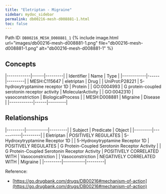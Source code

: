 ```yaml
---
title: "Eletriptan - Migraine"
sidebar: mydoc_sidebar
permalink: db00216-mesh-d008881-1.html
toc: false 
---
```



Path ID: `DB00216_MESH_D008881_1`
{% include image.html url="images/db00216-mesh-d008881-1.png" file="db00216-mesh-d008881-1.png" alt="db00216-mesh-d008881-1" %}

## Concepts

|------------|------|---------|
| Identifier | Name | Type    |
|------------|------|---------|
| MESH:C115647 | eletriptan | Drug |
| UniProt:P28221 | 5-hydroxytryptamine receptor 1D | Protein |
| GO:0004993 | G protein-coupled serotonin receptor activity | MolecularActivity |
| GO:0042310 | vasoconstriction | BiologicalProcess |
| MESH:D008881 | Migraine | Disease |
|------------|------|---------|

## Relationships

|---------|-----------|---------|
| Subject | Predicate | Object  |
|---------|-----------|---------|
| Eletriptan | POSITIVELY REGULATES | 5-Hydroxytryptamine Receptor 1D |
| 5-Hydroxytryptamine Receptor 1D | POSITIVELY REGULATES | G Protein-Coupled Serotonin Receptor Activity |
| G Protein-Coupled Serotonin Receptor Activity | POSITIVELY CORRELATED WITH | Vasoconstriction |
| Vasoconstriction | NEGATIVELY CORRELATED WITH | Migraine |
|---------|-----------|---------|

Reference: 
  - [https://go.drugbank.com/drugs/DB00216#mechanism-of-action](https://go.drugbank.com/drugs/DB00216#mechanism-of-action)
